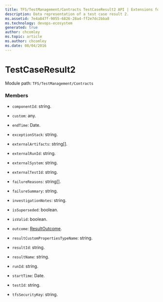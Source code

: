 ```yaml
---
title: TFS/TestManagement/Contracts TestCaseResult2 API | Extensions for Azure DevOps Services
description: Data representation of a test case result 2.
ms.assetid: 7e4a847f-9055-6826-28a4-ff2e7dc2bba8
ms.technology: devops-ecosystem
generated: true
author: chcomley
ms.topic: article
ms.author: chcomley
ms.date: 08/04/2016
---
```


# TestCaseResult2

Module path: `TFS/TestManagement/Contracts`

### Members

* `componentId`: string.

* `custom`: any.

* `endTime`: Date.

* `exceptionStack`: string.

* `externalArtifacts`: string[].

* `externalRunId`: string.

* `externalSystem`: string.

* `externalTestId`: string.

* `failureReasons`: string[].

* `failureSummary`: string.

* `investigationNotes`: string.

* `isSuperseded`: boolean.

* `isValid`: boolean.

* `outcome`: [ResultOutcome](../../../TFS/TestManagement/Contracts/ResultOutcome.md).

* `resultCustomPropertiesTypeName`: string.

* `resultId`: string.

* `resultName`: string.

* `runId`: string.

* `startTime`: Date.

* `testId`: string.

* `tfsSecurityKey`: string.
